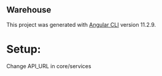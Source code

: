 ## Warehouse

This project was generated with [Angular CLI](https://github.com/angular/angular-cli) version 11.2.9.

# Setup:

Change API_URL in core/services
